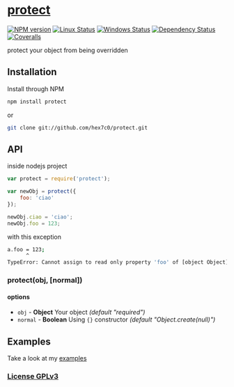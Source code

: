 # [protect](https://github.com/hex7c0/protect)

[![NPM version](https://img.shields.io/npm/v/protect.svg)](https://www.npmjs.com/package/protect)
[![Linux Status](https://img.shields.io/travis/hex7c0/protect.svg?label=linux-osx)](https://travis-ci.org/hex7c0/protect)
[![Windows Status](https://img.shields.io/appveyor/ci/hex7c0/protect.svg?label=windows)](https://ci.appveyor.com/project/hex7c0/protect)
[![Dependency Status](https://img.shields.io/david/hex7c0/protect.svg)](https://david-dm.org/hex7c0/protect)
[![Coveralls](https://img.shields.io/coveralls/hex7c0/protect.svg)](https://coveralls.io/r/hex7c0/protect)

protect your object from being overridden

## Installation

Install through NPM

```bash
npm install protect
```
or
```bash
git clone git://github.com/hex7c0/protect.git
```

## API

inside nodejs project
```js
var protect = require('protect');

var newObj = protect({
    foo: 'ciao'
});

newObj.ciao = 'ciao';
newObj.foo = 123;
```
with this exception
```sh
a.foo = 123;
      ^
TypeError: Cannot assign to read only property 'foo' of [object Object]
```

### protect(obj, [normal])

#### options

 - `obj` - **Object** Your object *(default "required")*
 - `normal` - **Boolean** Using `{}` constructor *(default "Object.create(null)")*

## Examples

Take a look at my [examples](examples)

### [License GPLv3](LICENSE)
